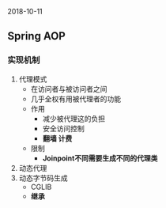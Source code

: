 2018-10-11

## Spring AOP

### 实现机制
1. 代理模式
    - 在访问者与被访问者之间
    - 几乎全权有用被代理者的功能
    - 作用
        - 减少被代理这的负担
        - 安全访问控制
        - **翻墙 计费**
    - 限制
        - **Joinpoint不同需要生成不同的代理类**
2. 动态代理
3. 动态字节码生成
    - CGLIB
    - **继承**
    